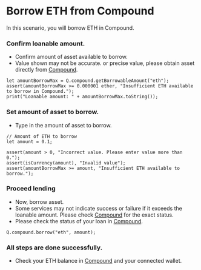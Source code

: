 ```meta-Currency
```

# Borrow ETH from Compound

In this scenario, you will borrow ETH in Compound.

### Confirm loanable amount.

- Confirm amount of asset available to borrow.
- Value shown may not be accurate. or precise value, please obtain asset directly from [Compound](https://app.compound.finance/).

```output-Dynamic
let amountBorrowMax = Q.compound.getBorrowableAmount("eth");
assert(amountBorrowMax >= 0.000001 ether, "Insufficient ETH available to borrow in Compound.");
print("Loanable amount: " + amountBorrowMax.toString());
```

### Set amount of asset to borrow.

- Type in the amount of asset to borrow.

```input ETH
// Amount of ETH to borrow
let amount = 0.1;
```

```input-Verify
assert(amount > 0, "Incorrect value. Please enter value more than 0.");
assert(isCurrency(amount), "Invalid value");
assert(amountBorrowMax >= amount, "Insufficient ETH available to borrow.");
```

### Proceed lending

- Now, borrow asset.
- Some services may not indicate success or failure if it exceeds the loanable amount. Please check [Compound](https://app.compound.finance/) for the exact status.
- Please check the status of your loan in [Compound](https://app.compound.finance/).

```taster
Q.compound.borrow("eth", amount);
```

### All steps are done successfully.

- Check your ETH balance in [Compound](https://app.compound.finance/) and your connected wallet.
